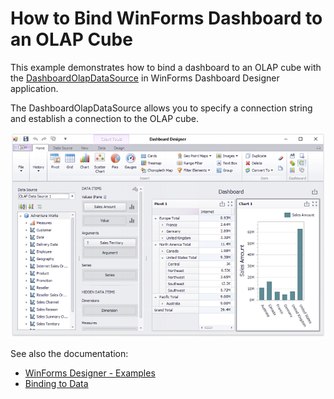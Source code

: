 # How to Bind WinForms Dashboard to an OLAP Cube


This example demonstrates how to bind a dashboard to an OLAP cube with the [DashboardOlapDataSource](
https://docs.devexpress.com/Dashboard/DevExpress.DashboardCommon.DashboardOlapDataSource) in WinForms Dashboard Designer application.

The DashboardOlapDataSource allows you to specify a connection string and establish a connection to the OLAP cube.


![screenshot](/images/screenshot.png)

See also the documentation:
- [WinForms Designer - Examples](https://docs.devexpress.com/Dashboard/117083)
- [Binding to Data](https://docs.devexpress.com/Dashboard/116771)




